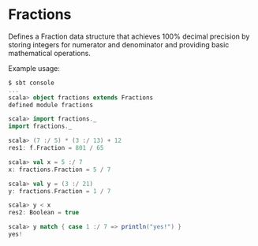 # Fractions

Defines a Fraction data structure that achieves 100% decimal precision by storing integers for numerator and denominator and providing basic mathematical operations.

Example usage:
```scala
$ sbt console
...
scala> object fractions extends Fractions
defined module fractions

scala> import fractions._
import fractions._

scala> (7 :/ 5) * (3 :/ 13) + 12
res1: f.Fraction = 801 / 65

scala> val x = 5 :/ 7
x: fractions.Fraction = 5 / 7

scala> val y = (3 :/ 21)
y: fractions.Fraction = 1 / 7

scala> y < x
res2: Boolean = true

scala> y match { case 1 :/ 7 => println("yes!") }
yes!
```
